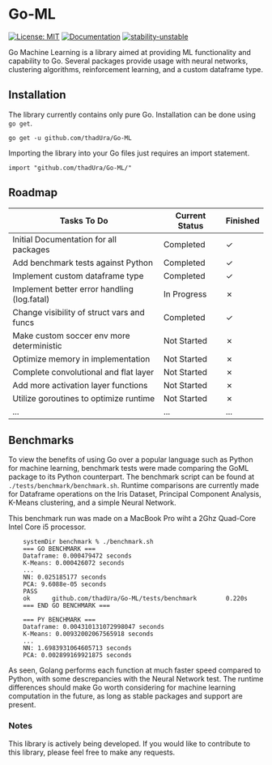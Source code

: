 # Go-ML
[![License: MIT](https://img.shields.io/badge/license-MIT-orange.svg)](http://www.gnu.org/licenses/gpl-3.0)
[![Documentation](https://img.shields.io/badge/documentation-GoDoc-blue.svg)](https://pkg.go.dev/github.com/thadUra/Go-ML)
[![stability-unstable](https://img.shields.io/badge/stability-unstable-yellow.svg)](https://github.com/emersion/stability-badges#unstable)

Go Machine Learning is a library aimed at providing ML functionality and capability to Go. Several packages provide usage with neural networks, clustering algorithms, reinforcement learning, and a custom dataframe type.

## Installation
The library currently contains only pure Go. Installation can be done using `go get`.
```
go get -u github.com/thadUra/Go-ML
```

Importing the library into your Go files just requires an import statement.
```
import "github.com/thadUra/Go-ML/"
```

## Roadmap
| Tasks To Do                                 | Current Status | Finished | 
|---------------------------------------------|----------------|----------|
| Initial Documentation for all packages      | Completed      | &check;  |
| Add benchmark tests against Python          | Completed      | &check;  |
| Implement custom dataframe type             | Completed      | &check;  |
| Implement better error handling (log.fatal) | In Progress    | &cross;  |
| Change visibility of struct vars and funcs  | Completed      | &check;  |
| Make custom soccer env more deterministic   | Not Started    | &cross;  |
| Optimize memory in implementation           | Not Started    | &cross;  |
| Complete convolutional and flat layer       | Not Started    | &cross;  |
| Add more activation layer functions         | Not Started    | &cross;  |
| Utilize goroutines to optimize runtime      | Not Started    | &cross;  |
| ...                                         | ...            | ...      |

## Benchmarks
To view the benefits of using Go over a popular language such as Python for machine learning, benchmark tests were made comparing the GoML package to its Python counterpart. The benchmark script can be found at `./tests/benchmark/benchmark.sh`. Runtime comparisons are currently made for Dataframe operations on the Iris Dataset, Principal Component Analysis, K-Means clustering, and a simple Neural Network.

This benchmark run was made on a MacBook Pro wiht a 2Ghz Quad-Core Intel Core i5 processor.
```
    systemDir benchmark % ./benchmark.sh
    === GO BENCHMARK ===
    Dataframe: 0.000479472 seconds
    K-Means: 0.000426072 seconds
    ...
    NN: 0.025185177 seconds
    PCA: 9.6088e-05 seconds
    PASS
    ok      github.com/thadUra/Go-ML/tests/benchmark        0.220s
    === END GO BENCHMARK ===

    === PY BENCHMARK ===
    Dataframe: 0.004310131072998047 seconds
    K-Means: 0.00932002067565918 seconds
    ...
    NN: 1.6983931064605713 seconds
    PCA: 0.002899169921875 seconds
```

As seen, Golang performs each function at much faster speed compared to Python, with some descrepancies with the Neural Network test. The runtime differences should make Go worth considering for machine learning computation in the future, as long as stable packages and support are present.

### Notes
This library is actively being developed. If you would like to contribute to this library, please feel free to make any requests.